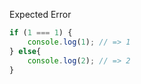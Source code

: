 Expected Error

<!-- doctest:options:{ "runMode": "any" } -->
```js
if (1 === 1) {
    console.log(1); // => 1
} else{
    console.log(2); // => 2
}
```
